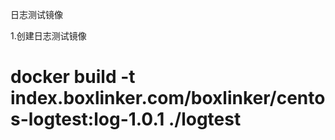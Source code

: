 日志测试镜像

1.创建日志测试镜像

# docker build -t index.boxlinker.com/boxlinker/centos-logtest:log-1.0.1 ./logtest


